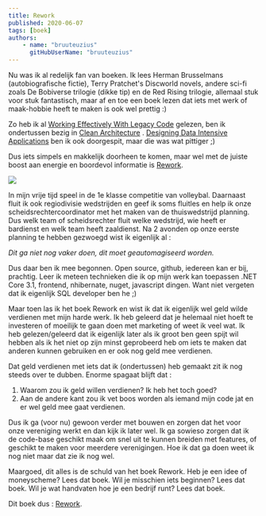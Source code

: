 ```yaml
---
title: Rework
published: 2020-06-07
tags: [boek]
authors: 
    - name: "bruuteuzius"
      gitHubUserName: "bruuteuzius"
---
```


Nu was ik al redelijk fan van boeken. Ik lees Herman Brusselmans (autobiografische fictie), Terry Pratchet's Discworld novels, andere sci-fi zoals De Bobiverse trilogie (dikke tip) en de Red Rising trilogie, allemaal stuk voor stuk fantastisch, maar af en toe een boek lezen dat iets met werk of maak-hobbie heeft te maken is ook wel prettig :)

Zo heb ik al [Working Effectively With Legacy Code](https://www.bol.com/nl/p/working-effectively-with-legacy-code/1001004002265367/?bltgh=lPmHFWexcbF54AVd-8tOFw.1_4.5.ProductTitle) gelezen, ben ik ondertussen bezig in [Clean Architecture](https://www.bol.com/nl/p/clean-architecture/9200000051454865/?suggestionType=featured_product&suggestedFor=clean%20arc&originalSearchContext=media_all&originalSection=main) . [Designing Data Intensive Applications](https://www.bol.com/nl/p/designing-data-intensive-applications/9200000035604797/?bltgh=qvQyKger7QLxs46zL9tKBQ.1_4.5.ProductTitle) ben ik ook doorgespit, maar die was wat pittiger ;)

Dus iets simpels en makkelijk doorheen te komen, maar wel met de juiste boost aan energie en boordevol informatie is [Rework](https://www.bol.com/nl/p/rework/1001004007518176/?referrer=socialshare_pdp_www).

![](media/rework.jpg)

In mijn vrije tijd speel in de 1e klasse competitie van volleybal. Daarnaast fluit ik ook regiodivisie wedstrijden en geef ik soms fluitles en help ik onze scheidsrechtercoordinator met het maken van de thuiswedstrijd planning. Dus welk team of scheidsrechter fluit welke wedstrijd, wie heeft er bardienst en welk team heeft zaaldienst. Na 2 avonden op onze eerste planning te hebben gezwoegd wist ik eigenlijk al :

_Dit ga niet nog vaker doen, dit moet geautomagiseerd worden._

Dus daar ben ik mee begonnen. Open source, github, iedereen kan er bij, prachtig. Leer ik meteen technieken die ik op mijn werk kan toepassen .NET Core 3.1, frontend, nhibernate, nuget, javascript dingen. Want niet vergeten dat ik eigenlijk SQL developer ben he ;)

Maar toen las ik het boek Rework en wist ik dat ik eigenlijk wel geld wilde verdienen met mijn harde werk. Ik heb geleerd dat je helemaal niet hoeft te investeren of moeilijk te gaan doen met marketing of weet ik veel wat. Ik heb gelezen/geleerd dat ik eigenlijk later als ik groot ben geen spijt wil hebben als ik het niet op zijn minst geprobeerd heb om iets te maken dat anderen kunnen gebruiken en er ook nog geld mee verdienen.

Dat geld verdienen met iets dat ik (ondertussen) heb gemaakt zit ik nog steeds over te dubben. Enorme spagaat blijft dat :

1. Waarom zou ik geld willen verdienen? Ik heb het toch goed?
2. Aan de andere kant zou ik vet boos worden als iemand mijn code jat en er wel geld mee gaat verdienen.

Dus ik ga (voor nu) gewoon verder met bouwen en zorgen dat het voor onze vereniging werkt en dan kijk ik later wel. Ik ga sowieso zorgen dat ik de code-base geschikt maak om snel uit te kunnen breiden met features, of geschikt te maken voor meerdere verenigingen. Hoe ik dat ga doen weet ik nog niet maar dat zie ik nog wel.

Maargoed, dit alles is de schuld van het boek Rework. Heb je een idee of moneyscheme? Lees dat boek. Wil je misschien iets beginnen? Lees dat boek. Wil je wat handvaten hoe je een bedrijf runt? Lees dat boek.

Dit boek dus : [Rework](https://www.bol.com/nl/p/rework/1001004007518176/?referrer=socialshare_pdp_www).
